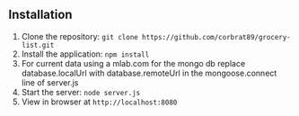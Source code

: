 ## Installation

1. Clone the repository: `git clone https://github.com/corbrat89/grocery-list.git`
2. Install the application: `npm install`
3. For current data using a mlab.com for the mongo db replace database.localUrl with database.remoteUrl in the mongoose.connect line of server.js
3. Start the server: `node server.js`
4. View in browser at `http://localhost:8080`
